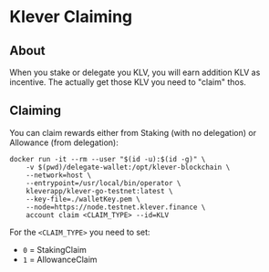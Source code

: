 # Klever Claiming

## About 

When you stake or delegate you KLV, you will earn addition KLV as incentive. The actually get those KLV you need to "claim" thos.

## Claiming

You can claim rewards either from Staking (with no delegation) or Allowance (from delegation):

```
docker run -it --rm --user "$(id -u):$(id -g)" \
    -v $(pwd)/delegate-wallet:/opt/klever-blockchain \
    --network=host \
    --entrypoint=/usr/local/bin/operator \
    kleverapp/klever-go-testnet:latest \
    --key-file=./walletKey.pem \
    --node=https://node.testnet.klever.finance \ 
    account claim <CLAIM_TYPE> --id=KLV
```

For the `<CLAIM_TYPE>` you need to set:

* `0` = StakingClaim
* `1` = AllowanceClaim

